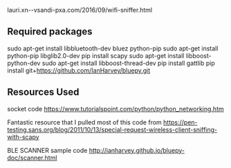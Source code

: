 lauri.xn--vsandi-pxa.com/2016/09/wifi-sniffer.html

## Required packages
sudo apt-get install libbluetooth-dev bluez python-pip
sudo apt-get install python-pip libglib2.0-dev
pip install scapy
sudo apt-get install libboost-python-dev
sudo apt-get install libboost-thread-dev
pip install gattlib
pip install git+https://github.com/IanHarvey/bluepy.git


## Resources Used
socket code
https://www.tutorialspoint.com/python/python_networking.htm


Fantastic resource that I pulled most of this code from
https://pen-testing.sans.org/blog/2011/10/13/special-request-wireless-client-sniffing-with-scapy


BLE SCANNER sample code
http://ianharvey.github.io/bluepy-doc/scanner.html
